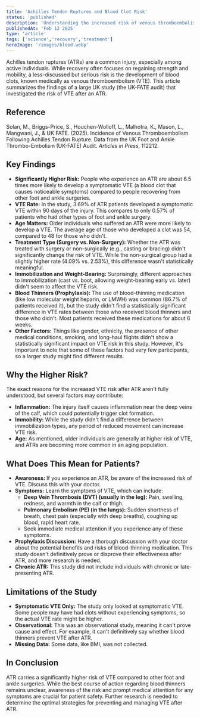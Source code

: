```yaml
---
title: 'Achilles Tendon Ruptures and Blood Clot Risk'
status: 'published'
description: 'Understanding the increased risk of venous thromboembolism (VTE) after an Achilles tendon rupture, based on the UK-FATE audit.'
publishedAt: 'Feb 12 2025'
type: 'article'
tags: ['science','recovery','treatment']
heroImage: '/images/blood.webp'
---
```


Achilles tendon ruptures (ATRs) are a common injury, especially among active individuals. While recovery often focuses on regaining strength and mobility, a less-discussed but serious risk is the development of blood clots, known medically as venous thromboembolism (VTE). This article summarizes the findings of a large UK study (the UK-FATE audit) that investigated the risk of VTE after an ATR.

## Reference

Solan, M., Briggs-Price, S., Houchen-Wolloff, L., Malhotra, K., Mason, L., Mangwani, J., & UK FATE. (2025). Incidence of Venous Thromboembolism Following Achilles Tendon Rupture. Data from the UK Foot and Ankle Thrombo-Embolism (UK-FATE) Audit. *Articles in Press*, 112212.

## Key Findings

* **Significantly Higher Risk:** People who experience an ATR are about 6.5 times more likely to develop a symptomatic VTE (a blood clot that causes noticeable symptoms) compared to people recovering from other foot and ankle surgeries.
* **VTE Rate:** In the study, 3.69% of ATR patients developed a symptomatic VTE within 90 days of the injury. This compares to only 0.57% of patients who had other types of foot and ankle surgery.
* **Age Matters:** Older individuals who suffered an ATR were more likely to develop a VTE. The average age of those who developed a clot was 54, compared to 48 for those who didn't.
* **Treatment Type (Surgery vs. Non-Surgery):** Whether the ATR was treated with surgery or non-surgically (e.g., casting or bracing) didn't significantly change the risk of VTE. While the non-surgical group had a slightly higher rate (4.09% vs. 2.53%), this difference wasn't statistically meaningful.
* **Immobilization and Weight-Bearing:** Surprisingly, different approaches to immobilization (cast vs. boot, allowing weight-bearing early vs. later) didn't seem to affect the VTE risk.
* **Blood Thinners (Prophylaxis):** The use of blood-thinning medication (like low molecular weight heparin, or LMWH) was common (86.7% of patients received it), but the study didn't find a statistically significant difference in VTE rates between those who received blood thinners and those who didn't. Most patients received these medications for about 6 weeks.
* **Other Factors:** Things like gender, ethnicity, the presence of other medical conditions, smoking, and long-haul flights didn't show a statistically significant impact on VTE risk in this study. However, it's important to note that some of these factors had very few participants, so a larger study might find different results.

## Why the Higher Risk?

The exact reasons for the increased VTE risk after ATR aren't fully understood, but several factors may contribute:

* **Inflammation:** The injury itself causes inflammation near the deep veins of the calf, which could potentially trigger clot formation.
* **Immobility:** While the study didn't find a difference between immobilization types, any period of reduced movement can increase VTE risk.
* **Age:** As mentioned, older individuals are generally at higher risk of VTE, and ATRs are becoming more common in an aging population.

## What Does This Mean for Patients?

* **Awareness:** If you experience an ATR, be aware of the increased risk of VTE. Discuss this with your doctor.
* **Symptoms:** Learn the symptoms of VTE, which can include:
  * **Deep Vein Thrombosis (DVT) (usually in the leg):** Pain, swelling, redness, and warmth in the calf or thigh.
  * **Pulmonary Embolism (PE) (in the lungs):** Sudden shortness of breath, chest pain (especially with deep breaths), coughing up blood, rapid heart rate.
  * Seek immediate medical attention if you experience any of these symptoms.
* **Prophylaxis Discussion:** Have a thorough discussion with your doctor about the potential benefits and risks of blood-thinning medication. This study doesn't definitively prove or disprove their effectiveness after ATR, and more research is needed.
* **Chronic ATR:** This study did not include individuals with chronic or late-presenting ATR.

## Limitations of the Study

* **Symptomatic VTE Only:** The study only looked at symptomatic VTE. Some people may have had clots without experiencing symptoms, so the actual VTE rate might be higher.
* **Observational:** This was an observational study, meaning it can't prove cause and effect. For example, it can't definitively say whether blood thinners prevent VTE after ATR.
* **Missing Data:** Some data, like BMI, was not collected.

## In Conclusion

ATR carries a significantly higher risk of VTE compared to other foot and ankle surgeries. While the best course of action regarding blood thinners remains unclear, awareness of the risk and prompt medical attention for any symptoms are crucial for patient safety. Further research is needed to determine the optimal strategies for preventing and managing VTE after ATR.
